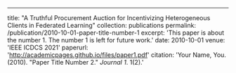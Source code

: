 ---
title: "A Truthful Procurement Auction for Incentivizing Heterogeneous Clients in Federated Learning"
collection: publications
permalink: /publication/2010-10-01-paper-title-number-1
excerpt: 'This paper is about the number 1. The number 1 is left for future work.'
date: 2010-10-01
venue: 'IEEE ICDCS 2021'
paperurl: 'http://academicpages.github.io/files/paper1.pdf'
citation: 'Your Name, You. (2010). &quot;Paper Title Number 2.&quot; <i>Journal 1</i>. 1(2).'
